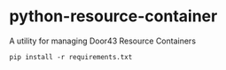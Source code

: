 # python-resource-container
A utility for managing Door43 Resource Containers

```pip install -r requirements.txt```
